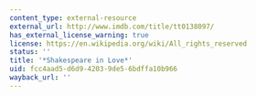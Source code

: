 ```yaml
---
content_type: external-resource
external_url: http://www.imdb.com/title/tt0138097/
has_external_license_warning: true
license: https://en.wikipedia.org/wiki/All_rights_reserved
status: ''
title: '*Shakespeare in Love*'
uid: fcc4aad5-d6d9-4203-9de5-6bdffa10b966
wayback_url: ''
---
```

